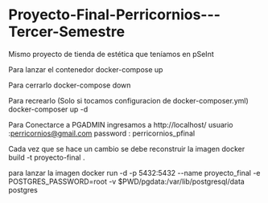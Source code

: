 # Proyecto-Final-Perricornios---Tercer-Semestre
Mismo proyecto de tienda de estética que teníamos en pSeInt


Para lanzar el contenedor
docker-compose up

Para cerrarlo
docker-compose down

Para recrearlo (Solo si tocamos configuracion de docker-composer.yml)
docker-composer up -d

Para Conectarce a PGADMIN
ingresamos a http://localhost/
usuario :perricornios@gmail.com
password : perricornios_pfinal





















Cada vez que se hace un cambio se debe reconstruir la imagen
docker build -t proyecto-final .

para lanzar la imagen
docker run -d -p 5432:5432 --name proyecto_final -e POSTGRES_PASSWORD=root -v $PWD/pgdata:/var/lib/postgresql/data postgres
